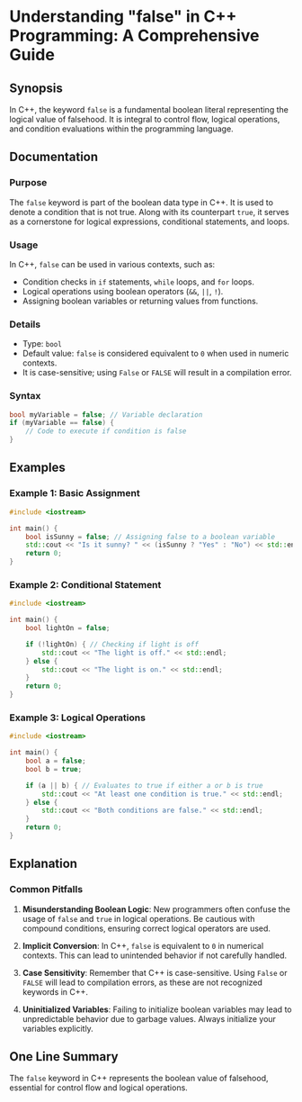 <!--
Meta Description: # Understanding "false" in C++ Programming: A Comprehensive Guide ## Synopsis In C++, the keyword `false` is a fundamental boolean literal representin...
Meta Keywords: false, std, boolean, logical, true
-->

# Understanding "false" in C++ Programming: A Comprehensive Guide

## Synopsis
In C++, the keyword `false` is a fundamental boolean literal representing the logical value of falsehood. It is integral to control flow, logical operations, and condition evaluations within the programming language.

## Documentation
### Purpose
The `false` keyword is part of the boolean data type in C++. It is used to denote a condition that is not true. Along with its counterpart `true`, it serves as a cornerstone for logical expressions, conditional statements, and loops.

### Usage
In C++, `false` can be used in various contexts, such as:

- Condition checks in `if` statements, `while` loops, and `for` loops.
- Logical operations using boolean operators (`&&`, `||`, `!`).
- Assigning boolean variables or returning values from functions.

### Details
- Type: `bool`
- Default value: `false` is considered equivalent to `0` when used in numeric contexts.
- It is case-sensitive; using `False` or `FALSE` will result in a compilation error.

### Syntax
```cpp
bool myVariable = false; // Variable declaration
if (myVariable == false) {
    // Code to execute if condition is false
}
```

## Examples

### Example 1: Basic Assignment
```cpp
#include <iostream>

int main() {
    bool isSunny = false; // Assigning false to a boolean variable
    std::cout << "Is it sunny? " << (isSunny ? "Yes" : "No") << std::endl;
    return 0;
}
```

### Example 2: Conditional Statement
```cpp
#include <iostream>

int main() {
    bool lightOn = false;

    if (!lightOn) { // Checking if light is off
        std::cout << "The light is off." << std::endl;
    } else {
        std::cout << "The light is on." << std::endl;
    }
    return 0;
}
```

### Example 3: Logical Operations
```cpp
#include <iostream>

int main() {
    bool a = false;
    bool b = true;

    if (a || b) { // Evaluates to true if either a or b is true
        std::cout << "At least one condition is true." << std::endl;
    } else {
        std::cout << "Both conditions are false." << std::endl;
    }
    return 0;
}
```

## Explanation
### Common Pitfalls
1. **Misunderstanding Boolean Logic**: New programmers often confuse the usage of `false` and `true` in logical operations. Be cautious with compound conditions, ensuring correct logical operators are used.
  
2. **Implicit Conversion**: In C++, `false` is equivalent to `0` in numerical contexts. This can lead to unintended behavior if not carefully handled.

3. **Case Sensitivity**: Remember that C++ is case-sensitive. Using `False` or `FALSE` will lead to compilation errors, as these are not recognized keywords in C++.

4. **Uninitialized Variables**: Failing to initialize boolean variables may lead to unpredictable behavior due to garbage values. Always initialize your variables explicitly.

## One Line Summary
The `false` keyword in C++ represents the boolean value of falsehood, essential for control flow and logical operations.